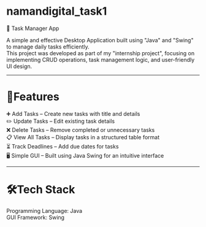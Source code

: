 # namandigital_task1
📝 Task Manager App

A simple and effective Desktop Application built using "Java" and "Swing" to manage daily tasks efficiently.  
This project was developed as part of my "internship project", focusing on implementing CRUD operations, task management logic, and user-friendly UI design.

----
# 🚀Features
➕ Add Tasks – Create new tasks with title and details  
✏️ Update Tasks – Edit existing task details  
❌ Delete Tasks – Remove completed or unnecessary tasks  
📋 View All Tasks – Display tasks in a structured table format  
⏳ Track Deadlines – Add due dates for tasks  
🖥️ Simple GUI – Built using Java Swing for an intuitive interface  

----
# 🛠️Tech Stack
Programming Language: Java  
GUI Framework: Swing  

